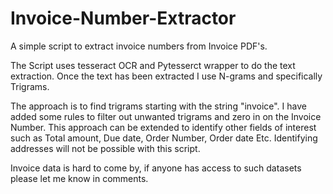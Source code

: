 # Invoice-Number-Extractor
A simple script to extract invoice numbers from Invoice PDF's. 

The Script uses tesseract OCR and Pytesserct wrapper to do the text extraction.
Once the text has been extracted I use N-grams and specifically Trigrams.

The approach is to find trigrams starting with the string "invoice". I have added some rules
to filter out unwanted trigrams and zero in on the Invoice Number. This approach can be extended 
to identify other fields of interest such as Total amount, Due date, Order Number, Order date Etc. 
Identifying addresses will not be possible with this script.

Invoice data is hard to come by, if anyone has access to such datasets please let me 
know in comments.
